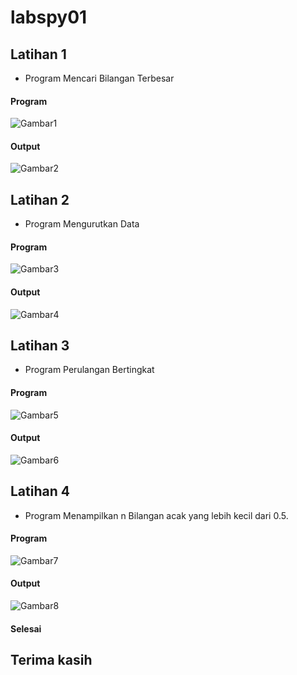 # labspy01

## Latihan 1
- Program Mencari Bilangan Terbesar 

#### Program
![Gambar1](Screenshot/Sslat01(1).png)

#### Output
![Gambar2](Screenshot/Sslat01(2).png)

## Latihan 2
- Program Mengurutkan Data

#### Program
![Gambar3](Screenshot/Sslat02(1).png)

#### Output
![Gambar4](Screenshot/Sslat02(2).png)

## Latihan 3
- Program Perulangan Bertingkat

#### Program
![Gambar5](Screenshot/Sslat03(1).png)

#### Output
![Gambar6](Screenshot/Sslat03(2).png)

## Latihan 4
- Program Menampilkan n Bilangan acak yang lebih kecil dari 0.5.

#### Program
![Gambar7](Screenshot/Sslat04(1).png)

#### Output
![Gambar8](Screenshot/Sslat04(2).png)

#### Selesai

## Terima kasih